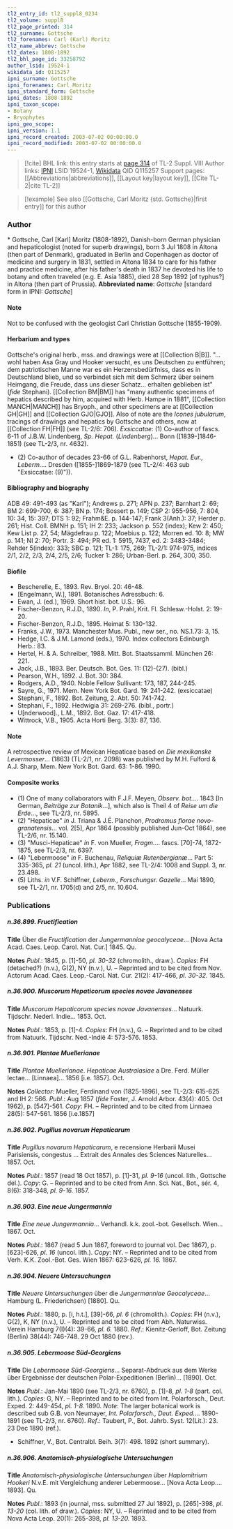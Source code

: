 ```yaml
---
tl2_entry_id: tl2_suppl8_0234
tl2_volume: suppl8
tl2_page_printed: 314
tl2_surname: Gottsche
tl2_forenames: Carl (Karl) Moritz
tl2_name_abbrev: Gottsche
tl2_dates: 1808-1892
tl2_bhl_page_id: 33258792
author_lsid: 19524-1
wikidata_id: Q115257
ipni_surname: Gottsche
ipni_forenames: Carl Moritz
ipni_standard_form: Gottsche
ipni_dates: 1808-1892
ipni_taxon_scope: 
- Botany
- Bryophytes
ipni_geo_scope: 
ipni_version: 1.1
ipni_record_created: 2003-07-02 00:00:00.0
ipni_record_modified: 2003-07-02 00:00:00.0
---
```


> [!cite] BHL link: this entry starts at [page 314](https://www.biodiversitylibrary.org/page/33258792) of TL-2 Suppl. VIII
> Author links: [IPNI](https://www.ipni.org/a/19524-1) LSID 19524-1, [Wikidata](https://www.wikidata.org/wiki/Q115257) QID Q115257
> Support pages: [[Abbreviations|abbreviations]], [[Layout key|layout key]], [[Cite TL-2|cite TL-2]]

> [!example] See also [[Gottsche, Carl Moritz {std. Gottsche}|first entry]] for this author

### Author

\* Gottsche, Carl \[Karl\] Moritz (1808-1892), Danish-born German physician and hepaticologist (noted for superb drawings), born 3 Jul 1808 in Altona (then part of Denmark), graduated in Berlin and Copenhagen as doctor of medicine and surgery in 1831, settled in Altona 1834 to care for his father and practice medicine, after his father's death in 1837 he devoted his life to botany and often traveled (e.g. E. Asia 1885), died 28 Sep 1892 \[of typhus?\] in Altona (then part of Prussia). 
**Abbreviated name**: *Gottsche* \[standard form in IPNI: *Gottsche*\]

#### Note

Not to be confused with the geologist Carl Christian Gottsche (1855-1909).

#### Herbarium and types

Gottsche's original herb., mss. and drawings were at [[Collection B|B]]. "... wohl haben Asa Gray und Hooker versucht, es uns Deutschen zu entführen; dem patriotischen Manne war es ein Herzensbedürfniss, dass es in Deutschland blieb, und so verbindet sich mit dem Schmerz über seinem Heimgang, die Freude, dass uns dieser Schatz... erhalten geblieben ist" (*fide* Stephani). [[Collection BM|BM]] has "many authentic specimens of hepatics described by him, acquired with Herb. Hampe in 1881", [[Collection MANCH|MANCH]] has Bryoph., and other specimens are at [[Collection GH|GH]] and [[Collection GJO|GJO]]. Also of note are the *Icones jubularum*, tracings of drawings and hepatics by Gottsche and others, now at [[Collection FH|FH]] (see TL-2/6: 706).
*Exsiccatae*: (1) Co-author of fascs. 6-11 of J.B.W. Lindenberg, *Sp. Hepat.* (*Lindenberg*)... Bonn (\[1839-\]1846-1851) (see TL-2/3, nr. 4632).
- (2) Co-author of decades 23-66 of G.L. Rabenhorst, *Hepat. Eur., Leberm.*... Dresden (\[1855-\]1869-1879 (see TL-2/4: 463 sub "Exsiccatae: (9)")).

#### Bibliography and biography

ADB 49: 491-493 (as "Karl"); Andrews p. 271; APN p. 237; Barnhart 2: 69; BM 2: 699-700, 6: 387; BN p. 174; Bossert p. 149; CSP 2: 955-956, 7: 804, 10: 34, 15: 397; DTS 1: 92; Frahm&E. p. 144-147; Frank 3(Anh.): 37; Herder p. 261; Hist. Coll. BMNH p. 151; IH 2: 233; Jackson p. 552 (index); Kew 2: 450; Kew List p. 27, 54; Mägdefrau p. 122; Moebius p. 122; Morren ed. 10: 8; MW p. 141; NI 2: 70; Portr. 3: 494; PR ed. 1: 5915, 7437, ed. 2: 3483-3484; Rehder 5(index): 333; SBC p. 121; TL-1: 175, 269; TL-2/1: 974-975, indices 2/1, 2/2, 2/3, 2/4, 2/5, 2/6; Tucker 1: 286; Urban-Berl. p. 264, 300, 350.

#### Biofile

- Bescherelle, E., 1893. Rev. Bryol. 20: 46-48.
- \[Engelmann, W.\], 1891. Botanisches Adressbuch: 6.
- Ewan, J. (ed.), 1969. Short hist. bot. U.S.: 96.
- Fischer-Benzon, R.J.D., 1890. *In*, P. Prahl, Krit. Fl. Schlesw.-Holst. 2: 19-20.
- Fischer-Benzon, R.J.D., 1895. Heimat 5: 130-132.
- Franks, J.W., 1973. Manchester Mus. Publ., new ser., no. NS.1.73: 3, 15.
- Hedge, I.C. & J.M. Lamond (eds.), 1970. Index collectors Edinburgh Herb.: 83.
- Hertel, H. & A. Schreiber, 1988. Mitt. Bot. Staatssamml. München 26: 221.
- Jack, J.B., 1893. Ber. Deutsch. Bot. Ges. 11: (12)-(27). (bibl.)
- Pearson, W.H., 1892. J. Bot. 30: 384.
- Rodgers, A.D., 1940. Noble Fellow Sullivant: 173, 187, 244-245.
- Sayre, G., 1971. Mem. New York Bot. Gard. 19: 241-242. (exsiccatae)
- Stephani, F., 1892. Bot. Zeitung, 2. Abt. 50: 741-742.
- Stephani, F., 1892. Hedwigia 31: 269-276. (bibl., portr.)
- U\[nderwood\]., L.M., 1892. Bot. Gaz. 17: 417-418.
- Wittrock, V.B., 1905. Acta Horti Berg. 3(3): 87, 136.

#### Note

A retrospective review of Mexican Hepaticae based on *Die mexikanske Levermosser*... (1863) (TL-2/1, nr. 2098) was published by M.H. Fulford & A.J. Sharp, Mem. New York Bot. Gard. 63: 1-86. 1990.

#### Composite works

- (1) One of many collaborators with F.J.F. Meyen, *Observ. bot.*... 1843 \[In German, *Beiträge zur Botanik*...\], which also is Theil 4 of *Reise um die Erde*..., see TL-2/3, nr. 5895.
- (2) "Hepaticae" *in* J. Triana & J.É. Planchon, *Prodromus florae novo-granatensis*... vol. 2\[5\], Apr 1864 (possibly published Jun-Oct 1864), see TL-2/6, nr. 15.140.
- (3) "Musci-Hepaticae" *in* F. von Mueller, *Fragm*.... fascs. \[70\]-74, 1872-1875, see TL-2/3, nr. 6397.
- (4) "Lebermoose" *in* F. Buchenau, *Reliquiæ Rutenbergianæ*... Part 5: 335-365, *pl. 21* (uncol. lith.), Apr 1882, see TL-2/4: 1008 and Suppl. 3, nr. 23.498.
- (5) Liths. *in* V.F. Schiffner, *Leberm., Forschungsr. Gazelle*... Mai 1890, see TL-2/1, nr. 1705(d) and 2/5, nr. 10.604.

### Publications

##### n.36.899. Fructification

**Title**
Über die *Fructification* der *Jungermanniae geocalyceae*... \[Nova Acta Acad. Caes. Leop. Carol. Nat. Cur.\] 1845. Qu.

**Notes**
*Publ*.: 1845, p. \[1\]-50, *pl. 30-32* (chromolith., draw.). *Copies*: FH (detached?) (n.v.), G(2), NY (n.v.), U. – Reprinted and to be cited from Nov. Actorum Acad. Caes. Leop.-Carol. Nat. Cur. 21(2): 417-466, *pl. 30-32.* 1845.

##### n.36.900. Muscorum Hepaticorum species novae Javanenses

**Title**
*Muscorum Hepaticorum species novae Javanenses*... Natuurk. Tijdschr. Nederl. Indie... 1853. Oct.

**Notes**
*Publ*.: 1853, p. \[1\]-4. *Copies*: FH (n.v.), G. – Reprinted and to be cited from Natuurk. Tijdschr. Ned.-Indië 4: 573-576. 1853.

##### n.36.901. Plantae Muellerianae

**Title**
*Plantae Muellerianae*. *Hepaticae Australasiae* a Dre. Ferd. Müller lectae... \[Linnaea\]... 1856 \[i.e. 1857\]. Oct.

**Notes**
*Collector*: Mueller, Ferdinand von (1825-1896), see TL-2/3: 615-625 and IH 2: 566.
*Publ*.: Aug 1857 (*fide* Foster, J. Arnold Arbor. 43(4): 405. Oct 1962), p. \[547\]-561. *Copy*: FH. – Reprinted and to be cited from Linnaea 28(5): 547-561. 1856 \[i.e.1857\]

##### n.36.902. Pugillus novarum Hepaticarum

**Title**
*Pugillus novarum Hepaticarum*, e recensione Herbarii Musei Parisiensis, congestus ... Extrait des Annales des Sciences Naturelles... 1857. Oct.

**Notes**
*Publ*.: 1857 (read 18 Oct 1857), p. \[1\]-31, *pl. 9-16* (uncol. lith., Gottsche del.). *Copy*: G. – Reprinted and to be cited from Ann. Sci. Nat., Bot., sér. 4, 8(6): 318-348, *pl. 9-16.* 1857.

##### n.36.903. Eine neue Jungermannia

**Title**
*Eine neue Jungermannia*... Verhandl. k.k. zool.-bot. Gesellsch. Wien... 1867. Oct.

**Notes**
*Publ*.: 1867 (read 5 Jun 1867, foreword to journal vol. Dec 1867), p. \[623\]-626, *pl. 16* (uncol. lith.). *Copy*: NY. – Reprinted and to be cited from Verh. K.K. Zool.-Bot. Ges. Wien 1867: 623-626, *pl. 16.* 1867.

##### n.36.904. Neuere Untersuchungen

**Title**
*Neuere Untersuchungen* über die *Jungermanniae Geocalyceae*... Hamburg (L. Friederichsen) \[1880\]. Qu.

**Notes**
*Publ*.: 1880, p. \[i, h.t.\], \[39\]-66, *pl. 6* (chromolith.). *Copies*: FH (n.v.), G(2), K, NY (n.v.), U. – Reprinted and to be cited from Abh. Naturwiss. Verein Hamburg 7(I)(4): 39-66, *pl. 6.* 1880.
*Ref*.: Kienitz-Gerloff, Bot. Zeitung (Berlin) 38(44): 746-748. 29 Oct 1880 (rev.).

##### n.36.905. Lebermoose Süd-Georgiens

**Title**
Die *Lebermoose Süd-Georgiens*... Separat-Abdruck aus dem Werke über Ergebnisse der deutschen Polar-Expeditionen (Berlin)... \[1890\]. Oct.

**Notes**
*Publ*.: Jan-Mai 1890 (see TL-2/3, nr. 6760), p. \[1\]-8, *pl. 1-8* (part. col. lith.). *Copies*: G, NY. – Reprinted and to be cited from Int. Polarforsch., Deut. Exped. 2: 449-454, *pl. 1-8.* 1890.
*Note*: The larger botanical work is described sub G.B. von Neumayer, *Int. Polarforsch., Deut. Exped.*... 1890-1891 (see TL-2/3, nr. 6760).
*Ref*.: Taubert, P., Bot. Jahrb. Syst. 12(Lit.): 23. 23 Dec 1890 (ref.).
- Schiffner, V., Bot. Centralbl. Beih. 3(7): 498. 1892 (short summary).

##### n.36.906. Anatomisch-physiologische Untersuchungen

**Title**
*Anatomisch-physiologische Untersuchungen* über *Haplomitrium Hookeri* N.v.E. mit Vergleichung anderer Lebermoose... \[Nova Acta Leop.... 1893\]. Qu.

**Notes**
*Publ*.: 1893 (in journal, mss. submitted 27 Jul 1892), p. \[265\]-398, *pl. 13-20* (col. lith. of draw.). *Copies*: NY, U. – Reprinted and to be cited from Nova Acta Leop. 20(1): 265-398, *pl. 13-20.* 1893.

